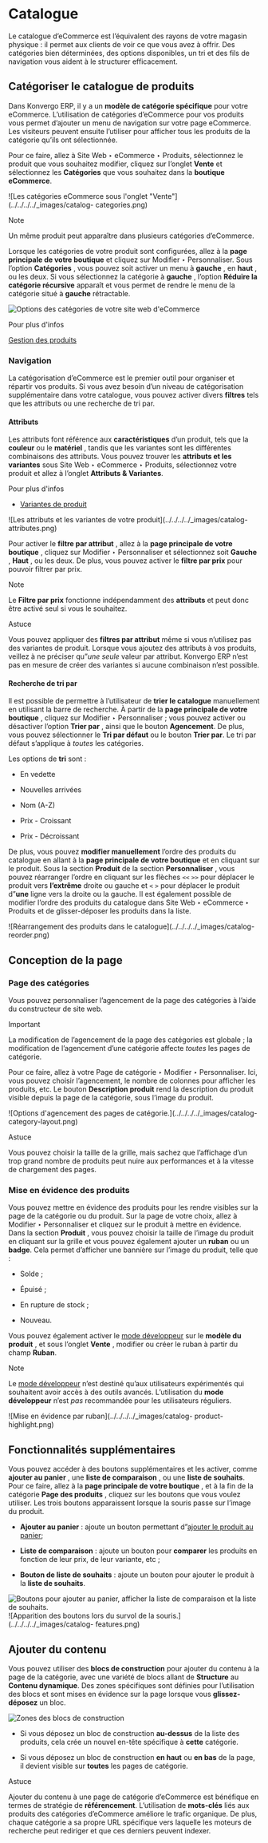# Catalogue

Le catalogue d’eCommerce est l’équivalent des rayons de votre magasin physique
: il permet aux clients de voir ce que vous avez à offrir. Des catégories bien
déterminées, des options disponibles, un tri et des fils de navigation vous
aident à le structurer efficacement.

## Catégoriser le catalogue de produits

Dans Konvergo ERP, il y a un **modèle de catégorie spécifique** pour votre eCommerce.
L’utilisation de catégories d’eCommerce pour vos produits vous permet
d’ajouter un menu de navigation sur votre page eCommerce. Les visiteurs
peuvent ensuite l’utiliser pour afficher tous les produits de la catégorie
qu’ils ont sélectionnée.

Pour ce faire, allez à Site Web ‣ eCommerce ‣ Produits, sélectionnez le
produit que vous souhaitez modifier, cliquez sur l’onglet **Vente** et
sélectionnez les **Catégories** que vous souhaitez dans la **boutique
eCommerce**.

![Les catégories eCommerce sous l'onglet "Vente"](../../../../_images/catalog-
categories.png) <div class="alert alert-primary">
<p class="alert-title">
Note</p><p>Un même produit peut apparaître dans plusieurs catégories d’eCommerce.</p>
</div>

Lorsque les catégories de votre produit sont configurées, allez à la **page
principale de votre boutique** et cliquez sur Modifier ‣ Personnaliser. Sous
l’option **Catégories** , vous pouvez soit activer un menu à **gauche** , en
**haut** , ou les deux. Si vous sélectionnez la catégorie à **gauche** ,
l’option **Réduire la catégorie récursive** apparaît et vous permet de rendre
le menu de la catégorie situé à **gauche** rétractable.

![Options des catégories de votre site web
d'eCommerce](../../../../_images/catalog-panel-categories.png)
<div class="alert alert-secondary">
<p class="alert-title">
Pour plus d'infos</p><p><a href="products">Gestion des produits</a></p>
</div>

### Navigation

La catégorisation d’eCommerce est le premier outil pour organiser et répartir
vos produits. Si vous avez besoin d’un niveau de catégorisation supplémentaire
dans votre catalogue, vous pouvez activer divers **filtres** tels que les
attributs ou une recherche de tri par.

#### Attributs

Les attributs font référence aux **caractéristiques** d’un produit, tels que
la **couleur** ou le **matériel** , tandis que les variantes sont les
différentes combinaisons des attributs. Vous pouvez trouver les **attributs et
les variantes** sous Site Web ‣ eCommerce ‣ Produits, sélectionnez votre
produit et allez à l’onglet **Attributs & Variantes**.

<div class="alert alert-secondary">
<p class="alert-title">
Pour plus d'infos</p><ul>
<li><p><a href="../../../sales/sales/products_prices/products/variants">Variantes de produit</a></p></li>
</ul>
</div> ![Les attributs et les variantes de votre
produit](../../../../_images/catalog-attributes.png)

Pour activer le **filtre par attribut** , allez à la **page principale de
votre boutique** , cliquez sur Modifier ‣ Personnaliser et sélectionnez soit
**Gauche** , **Haut** , ou les deux. De plus, vous pouvez activer le **filtre
par prix** pour pouvoir filtrer par prix.

<div class="alert alert-primary">
<p class="alert-title">
Note</p><p>Le <b>Filtre par prix</b> fonctionne indépendamment des <b>attributs</b> et peut donc être activé seul si vous le souhaitez.</p>
</div> <div class="alert alert-info">
<p class="alert-title">
Astuce</p><p>Vous pouvez appliquer des <b>filtres par attribut</b> même si vous n’utilisez pas des variantes de produit. Lorsque vous ajoutez des attributs à vos produits, veillez à ne préciser qu”<em>une seule</em> valeur par attribut. Konvergo ERP n’est pas en mesure de créer des variantes si aucune combinaison n’est possible.</p>
</div>

#### Recherche de tri par

Il est possible de permettre à l’utilisateur de **trier le catalogue**
manuellement en utilisant la barre de recherche. À partir de la **page
principale de votre boutique** , cliquez sur Modifier ‣ Personnaliser ; vous
pouvez activer ou désactiver l’option **Trier par** , ainsi que le bouton
**Agencement**. De plus, vous pouvez sélectionner le **Tri par défaut** ou le
bouton **Trier par**. Le tri par défaut s’applique à _toutes_ les catégories.

Les options de **tri** sont :

  * En vedette

  * Nouvelles arrivées

  * Nom (A-Z)

  * Prix - Croissant

  * Prix - Décroissant

De plus, vous pouvez **modifier manuellement** l’ordre des produits du
catalogue en allant à la **page principale de votre boutique** et en cliquant
sur le produit. Sous la section **Produit** de la section **Personnaliser** ,
vous pouvez réarranger l’ordre en cliquant sur les flèches `<<` `>>` pour
déplacer le produit vers **l’extrême** droite ou gauche et `<` `>` pour
déplacer le produit d”**une** ligne vers la droite ou la gauche. Il est
également possible de modifier l’ordre des produits du catalogue dans Site Web
‣ eCommerce ‣ Produits et de glisser-déposer les produits dans la liste.

![Réarrangement des produits dans le catalogue](../../../../_images/catalog-
reorder.png)

## Conception de la page

### Page des catégories

Vous pouvez personnaliser l’agencement de la page des catégories à l’aide du
constructeur de site web.

<div class="alert alert-warning">
<p class="alert-title">
Important</p><p>La modification de l’agencement de la page des catégories est globale ; la modification de l’agencement d’une catégorie affecte <em>toutes</em> les pages de catégorie.</p>
</div>

Pour ce faire, allez à votre Page de catégorie ‣ Modifier ‣ Personnaliser.
Ici, vous pouvez choisir l’agencement, le nombre de colonnes pour afficher les
produits, etc. Le bouton **Description produit** rend la description du
produit visible depuis la page de la catégorie, sous l’image du produit.

![Options d'agencement des pages de catégorie.](../../../../_images/catalog-
category-layout.png) <div class="alert alert-info">
<p class="alert-title">
Astuce</p><p>Vous pouvez choisir la taille de la grille, mais sachez que l’affichage d’un trop grand nombre de produits peut nuire aux performances et à la vitesse de chargement des pages.</p>
</div>

### Mise en évidence des produits

Vous pouvez mettre en évidence des produits pour les rendre visibles sur la
page de la catégorie ou du produit. Sur la page de votre choix, allez à
Modifier ‣ Personnaliser et cliquez sur le produit à mettre en évidence. Dans
la section **Produit** , vous pouvez choisir la taille de l’image du produit
en cliquant sur la grille et vous pouvez également ajouter un **ruban** ou un
**badge**. Cela permet d’afficher une bannière sur l’image du produit, telle
que :

  * Solde ;

  * Épuisé ;

  * En rupture de stock ;

  * Nouveau.

Vous pouvez également activer le [mode
développeur](../../../general/developer_mode) sur le **modèle du
produit** , et sous l’onglet **Vente** , modifier ou créer le ruban à partir
du champ **Ruban**.

<div class="alert alert-primary">
<p class="alert-title">
Note</p><p>Le <a href="../../../general/developer_mode">mode développeur</a> n’est destiné qu’aux utilisateurs expérimentés qui souhaitent avoir accès à des outils avancés. L’utilisation du <b>mode développeur</b> n’est <em>pas</em> recommandée pour les utilisateurs réguliers.</p>
</div> ![Mise en évidence par ruban](../../../../_images/catalog-
product-highlight.png)

## Fonctionnalités supplémentaires

Vous pouvez accéder à des boutons supplémentaires et les activer, comme
**ajouter au panier** , une **liste de comparaison** , ou une **liste de
souhaits**. Pour ce faire, allez à la **page principale de votre boutique** ,
et à la fin de la catégorie **Page des produits** , cliquez sur les boutons
que vous voulez utiliser. Les trois boutons apparaissent lorsque la souris
passe sur l’image du produit.

  * **Ajouter au panier** : ajoute un bouton permettant d”[ajouter le produit au panier](../checkout_payment_shipping/cart);

  * **Liste de comparaison** : ajoute un bouton pour **comparer** les produits en fonction de leur prix, de leur variante, etc ;

  * **Bouton de liste de souhaits** : ajoute un bouton pour ajouter le produit à la **liste de souhaits**.

![Boutons pour ajouter au panier, afficher la liste de comparaison et la liste
de souhaits.](../../../../_images/catalog-buttons.png) ![Apparition des
boutons lors du survol de la souris.](../../../../_images/catalog-
features.png)

## Ajouter du contenu

Vous pouvez utiliser des **blocs de construction** pour ajouter du contenu à
la page de la catégorie, avec une variété de blocs allant de **Structure** au
**Contenu dynamique**. Des zones spécifiques sont définies pour l’utilisation
des blocs et sont mises en évidence sur la page lorsque vous **glissez-
déposez** un bloc.

![Zones des blocs de construction](../../../../_images/catalog-content.png)

  * Si vous déposez un bloc de construction **au-dessus** de la liste des produits, cela crée un nouvel en-tête spécifique à **cette** catégorie.

  * Si vous déposez un bloc de construction **en haut** ou **en bas** de la page, il devient visible sur **toutes** les pages de catégorie.

<div class="alert alert-info">
<p class="alert-title">
Astuce</p><p>Ajouter du contenu à une page de catégorie d’eCommerce est bénéfique en termes de stratégie de <b>référencement</b>. L’utilisation de <b>mots-clés</b> liés aux produits des catégories d’eCommerce améliore le trafic organique. De plus, chaque catégorie a sa propre URL spécifique vers laquelle les moteurs de recherche peut rediriger et que ces derniers peuvent indexer.</p>
</div>

